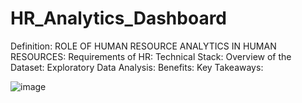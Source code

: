 # HR_Analytics_Dashboard

Definition:
ROLE OF HUMAN RESOURCE ANALYTICS IN HUMAN RESOURCES:
Requirements of HR:
Technical Stack:
Overview of the Dataset:
Exploratory Data Analysis:
Benefits:
Key Takeaways:

![image](https://user-images.githubusercontent.com/92789707/222093050-31e31c0e-d885-454a-8d1b-c4db3b8bbbd8.png)
